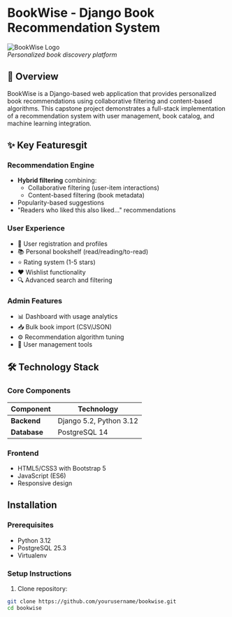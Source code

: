 # BookWise - Django Book Recommendation System

![BookWise Logo](https://via.placeholder.com/150?text=BW)  
*Personalized book discovery platform*

## 📖 Overview
BookWise is a Django-based web application that provides personalized book recommendations using collaborative filtering and content-based algorithms. This capstone project demonstrates a full-stack implementation of a recommendation system with user management, book catalog, and machine learning integration.

## ✨ Key Featuresgit 
### Recommendation Engine
- **Hybrid filtering** combining:
  - Collaborative filtering (user-item interactions)
  - Content-based filtering (book metadata)
- Popularity-based suggestions
- "Readers who liked this also liked..." recommendations

### User Experience
- 👤 User registration and profiles
- 📚 Personal bookshelf (read/reading/to-read)
- ⭐ Rating system (1-5 stars)
- ❤️ Wishlist functionality
- 🔍 Advanced search and filtering

### Admin Features
- 📊 Dashboard with usage analytics
- 📥 Bulk book import (CSV/JSON)
- ⚙️ Recommendation algorithm tuning
- 👥 User management tools

## 🛠️ Technology Stack
### Core Components
| Component          | Technology              |
|--------------------|-------------------------|
| **Backend**        | Django 5.2, Python 3.12 |
| **Database**       | PostgreSQL 14           |

### Frontend
- HTML5/CSS3 with Bootstrap 5
- JavaScript (ES6)
- Responsive design

##  Installation

### Prerequisites
- Python 3.12
- PostgreSQL 25.3
- Virtualenv

### Setup Instructions
1. Clone repository:
```bash
git clone https://github.com/yourusername/bookwise.git
cd bookwise